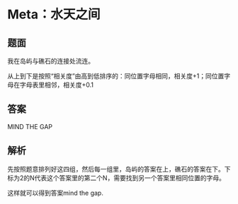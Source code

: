 # Meta：水天之间

## 题面

我在岛屿与礁石的连接处流连。

[//]: # (<figure><img src="../../../.gitbook/assets/image &#40;61&#41;.png" alt="" width="149"><figcaption></figcaption></figure>)

从上到下是按照“相关度”由高到低排序的：同位置字母相同，相关度+1；同位置字母在字母表里相邻，相关度+0.1

## 答案

MIND THE GAP

## 解析

先按照题意排列好这四组，然后每一组里，岛屿的答案在上，礁石的答案在下。下标为2的N代表这个答案里的第二个N，需要找到另一个答案里相同位置的字母。

这样就可以得到答案mind the gap.
